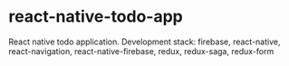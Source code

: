 # react-native-todo-app

React native todo application. Development stack: firebase, react-native, react-navigation, react-native-firebase, redux, redux-saga, redux-form
